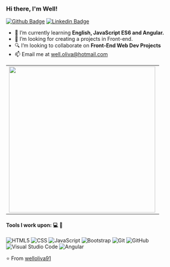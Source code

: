 ### Hi there, I'm Well! 

[![Github Badge](https://img.shields.io/badge/-Github-000?style=flat-square&logo=Github&logoColor=white&link=https://github.com/welloliva91)](https://github.com/welloliva91)
[![Linkedin Badge](https://img.shields.io/badge/-LinkedIn-blue?style=flat-square&logo=Linkedin&logoColor=white&link=https://www.linkedin.com/in/wellington-oliva-53a4b41b3/)](https://www.linkedin.com/in/wellington-oliva-53a4b41b3/)


- 🌱 I’m currently learning <strong>English, JavaScript ES6 and Angular.</strong>
- 🤔 I’m looking for creating a projects in Front-end. 
- 🔍 I’m looking to collaborate on <strong>Front-End Web Dev Projects</strong>
- 📫 Email me at [well.oliva@hotmail.com](mailto:well.oliva@hotmail.com)


<table>
    <tr>
        <td><img width="400px" align="left" src="https://github-readme-stats.vercel.app/api/top-langs/?username=welloliva91&hide=html&layout=compact&theme=buefy" /></td>
    </tr>   
</table>
</center> 


#### Tools I work upon: 💻 🔧
 
![HTML5](https://img.shields.io/badge/-HTML5-333333?style=flat&logo=HTML5)
![CSS](https://img.shields.io/badge/-CSS-333333?style=flat&logo=CSS3&logoColor=1572B6)
![JavaScript](https://img.shields.io/badge/-JavaScript-333333?style=flat&logo=javascript)
![Bootstrap](https://img.shields.io/badge/-Bootstrap-333333?style=flat&logo=bootstrap&logoColor=563D7C)
![Git](https://img.shields.io/badge/-Git-333333?style=flat&logo=git)
![GitHub](https://img.shields.io/badge/-GitHub-333333?style=flat&logo=github)
![Visual Studio Code](https://img.shields.io/badge/-Visual%20Studio%20Code-333333?style=flat&logo=visual-studio-code&logoColor=007ACC)
![Angular](https://img.shields.io/badge/Angular-333333?style=flat&logo=angular&logoColor=red)


⭐️ From [welloliva91](https://github.com/welloliva91)
